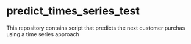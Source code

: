 # predict_times_series_test
This repository contains script that predicts the next customer purchas using a time series approach
